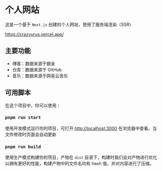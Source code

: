 # 个人网站

这是一个基于 `Next.js` 创建的个人网站，使用了服务端渲染（SSR）

https://crazyurus.vercel.app/

## 主要功能

- 博客：数据来源于掘金
- 仓库：数据来源于 GitHub
- 音乐：数据来源于网易云音乐

## 可用脚本

在这个项目中，你可以使用：

### `pnpm run start`

使用开发模式运行你的项目，可打开 [http://localhost:3000](http://localhost:3000) 在浏览器中查看。当文件修改时页面会自动更新

### `pnpm run build`

使用生产模式构建你的项目，产物在 `dist` 目录下，构建时我们会对产物进行优化以拥有更好的性能，构建产物中的文件名均有 hash 值，并对内容进行了压缩。
